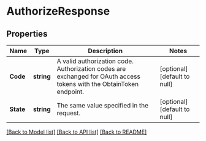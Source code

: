 # AuthorizeResponse

## Properties
Name | Type | Description | Notes
------------ | ------------- | ------------- | -------------
**Code** | **string** | A valid authorization code. Authorization codes are exchanged for OAuth access tokens with the ObtainToken endpoint. | [optional] [default to null]
**State** | **string** | The same value specified in the request. | [optional] [default to null]

[[Back to Model list]](../README.md#documentation-for-models) [[Back to API list]](../README.md#documentation-for-api-endpoints) [[Back to README]](../README.md)

